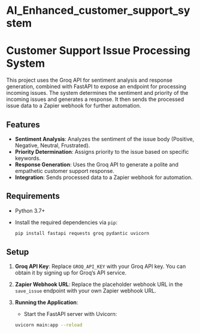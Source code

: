 # AI_Enhanced_customer_support_system

# Customer Support Issue Processing System

This project uses the Groq API for sentiment analysis and response generation, combined with FastAPI to expose an endpoint for processing incoming issues. The system determines the sentiment and priority of the incoming issues and generates a response. It then sends the processed issue data to a Zapier webhook for further automation.

## Features
- **Sentiment Analysis**: Analyzes the sentiment of the issue body (Positive, Negative, Neutral, Frustrated).
- **Priority Determination**: Assigns priority to the issue based on specific keywords.
- **Response Generation**: Uses the Groq API to generate a polite and empathetic customer support response.
- **Integration**: Sends processed data to a Zapier webhook for automation.

## Requirements
- Python 3.7+
- Install the required dependencies via `pip`:

    ```bash
    pip install fastapi requests groq pydantic uvicorn
    ```

## Setup

1. **Groq API Key**: Replace `GROQ_API_KEY` with your Groq API key. You can obtain it by signing up for Groq’s API service.

2. **Zapier Webhook URL**: Replace the placeholder webhook URL in the `save_issue` endpoint with your own Zapier webhook URL.

3. **Running the Application**:
   - Start the FastAPI server with Uvicorn:
   
   ```bash
   uvicorn main:app --reload
